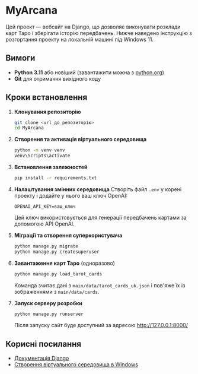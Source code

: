 # MyArcana

Цей проект — вебсайт на Django, що дозволяє виконувати розклади карт Таро і зберігати історію передбачень. Нижче наведено інструкцію з розгортання проекту на локальній машині під Windows 11.

## Вимоги

- **Python 3.11** або новіший (завантажити можна з [python.org](https://www.python.org/downloads/windows/))
- **Git** для отримання вихідного коду

## Кроки встановлення

1. **Клонування репозиторію**
   ```bash
   git clone <url_до_репозиторію>
   cd MyArcana
   ```

2. **Створення та активація віртуального середовища**
   ```bash
   python -m venv venv
   venv\Scripts\activate
   ```

3. **Встановлення залежностей**
   ```bash
   pip install -r requirements.txt
   ```

4. **Налаштування змінних середовища**
   Створіть файл `.env` у корені проекту і додайте у нього ваш ключ OpenAI:
   ```
   OPENAI_API_KEY=ваш_ключ
   ```
   Цей ключ використовується для генерації передбачень картами за допомогою API OpenAI.

5. **Міграції та створення суперкористувача**
   ```bash
   python manage.py migrate
   python manage.py createsuperuser
   ```

6. **Завантаження карт Таро** (одноразово)
   ```bash
   python manage.py load_tarot_cards
   ```
   Команда зчитає дані з `main/data/tarot_cards_uk.json` і пов'яже їх із зображеннями з `main/data/cards`.

7. **Запуск серверу розробки**
   ```bash
   python manage.py runserver
   ```
   Після запуску сайт буде доступний за адресою http://127.0.0.1:8000/

## Корисні посилання

- [Документація Django](https://docs.djangoproject.com/en/5.2/)
- [Створення віртуального середовища в Windows](https://docs.python.org/3/library/venv.html)

